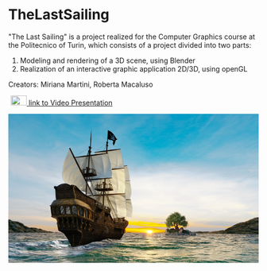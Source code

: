 # TheLastSailing
"The Last Sailing" is a project  realized for the Computer Graphics course at the Politecnico of Turin, which consists of a project divided into two parts: 
1. Modeling and rendering of a 3D scene, using Blender   
2. Realization of an interactive graphic application 2D/3D, using openGL

Creators: Miriana Martini, Roberta Macaluso

 
<a href="https://youtu.be/ksLTSEyL2WE"><img style="display:inline; margin-left: 5px; height:20px; width:32px" src="https://i.imgur.com/QlhYaZP.png"> link to Video Presentation</a>

<div align="center">
<img src="https://github.com/MirianaMartini/TheLastSailing/blob/main/Rendering/Render_1.png" alt="Picture" style="display:block; margin: 0 auto; height:300px; width:533px"><br>
</div>


